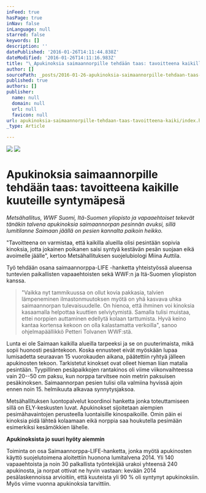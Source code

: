 ```yaml
---
inFeed: true
hasPage: true
inNav: false
inLanguage: null
starred: false
keywords: []
description: ''
datePublished: '2016-01-26T14:11:44.838Z'
dateModified: '2016-01-26T14:11:16.983Z'
title: "\_Apukinoksia saimaannorpille tehdään taas: tavoitteena kaikille kuuteille syntymäpesä"
author: []
sourcePath: _posts/2016-01-26-apukinoksia-saimaannorpille-tehdaan-taas-tavoitteena-kaiki.md
published: true
authors: []
publisher:
  name: null
  domain: null
  url: null
  favicon: null
url: apukinoksia-saimaannorpille-tehdaan-taas-tavoitteena-kaiki/index.html
_type: Article

---
```

![](https://the-grid-user-content.s3-us-west-2.amazonaws.com/e498c603-b6da-45bd-a706-a4ae714e63fd.jpg)
![](https://the-grid-user-content.s3-us-west-2.amazonaws.com/f19e8ff8-45fd-43de-8886-fea5494b2df8.jpg)

# Apukinoksia saimaannorpille tehdään taas: tavoitteena kaikille kuuteille syntymäpesä

_Metsähallitus, WWF Suomi, Itä-Suomen yliopisto ja vapaaehtoiset tekevät tänäkin talvena apukinoksia saimaannorpan pesinnän avuksi, sillä lumitilanne Saimaan jäällä on pesien kannalta paikoin heikko._

"Tavoitteena on varmistaa, että kaikilla alueilla olisi pesintään sopivia kinoksia, jotta jokainen poikanen saisi syntyä kestävän pesän suojaan eikä avoimelle jäälle", kertoo Metsähallituksen suojelubiologi Miina Auttila.

Työ tehdään osana saimaannorppa-LIFE -hanketta yhteistyössä alueensa tuntevien paikallisten vapaaehtoisten sekä WWF:n ja Itä-Suomen yliopiston kanssa.

> "Vaikka nyt tammikuussa on ollut kovia pakkasia, talvien lämpeneminen ilmastonmuutoksen myötä on yhä kasvava uhka saimaannorpan tulevaisuudelle. On hienoa, että ihminen voi kinoksia kasaamalla helpottaa kuuttien selviytymistä. Samalla tulisi muistaa, ettei norppien auttaminen edellytä kolaan tarttumista. Hyvä keino kantaa kortensa kekoon on olla kalastamatta verkoilla", sanoo ohjelmapäällikkö Petteri Tolvanen WWF:stä.

Lunta ei ole Saimaan kaikilla alueilla tarpeeksi ja se on puuterimaista, mikä sopii huonosti pesäntekoon. Koska ennusteet eivät myöskään lupaa lumisadetta seuraavan 15 vuorokauden aikana, päätettiin ryhtyä jälleen apukinosten tekoon. Tarkistetut kinokset ovat olleet hieman liian matalia pesintään. Tyypillinen pesäpaikkojen rantakinos oli viime viikonvaihteessa vain 20--50 cm paksu, kun norppa tarvitsee noin metrin paksuisen pesäkinoksen. Saimaannorpan pesien tulisi olla valmiina hyvissä ajoin ennen noin 15\. helmikuuta alkavaa synnytysjaksoa.

Metsähallituksen luontopalvelut koordinoi hanketta jonka toteuttamiseen sillä on ELY-keskusten luvat. Apukinokset sijoitetaan aiempien pesimähavaintojen perusteella luontaisille kinospaikoille. Omin päin ei kinoksia pidä lähteä kolaamaan eikä norppia saa houkutella pesimään esimerkiksi kesämökkien lähelle. 

**Apukinoksista jo suuri hyöty aiemmin**

Toiminta on osa Saimaannorppa-LIFE-hanketta, jonka myötä apukinosten käyttö suojelutoimena aloitettiin huonona lumitalvena 2014\. Yli 140 vapaaehtoista ja noin 30 palkallista työntekijää urakoi yhteensä 240 apukinosta, ja norpat ottivat ne hyvin vastaan: kevään 2014 pesälaskennoissa arvioitiin, että kuuteista yli 90 % oli syntynyt apukinoksiin. Myös viime vuonna apukinoksia tarvittiin.